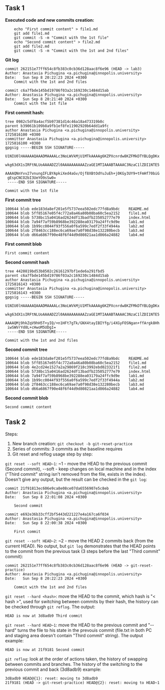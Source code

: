 ## Task 1

**Executed code and new commits creation:**

```
    echo "First commit content" > file1.md
    git add file1.md
    git commit -S -m "Commit with the 1st file"
    echo "Second commit content" > file2.md
    git add file2.md 
    git commit -S -m "Commit with the 1st and 2nd files"
```

**Git log**
```
commit 262151e77ff654c8fb383c0cb36d128aac8f6e96 (HEAD -> lab3)
Author: Anastasia Pichugina <a.pichugina@innopolis.university>
Date:   Sun Sep 8 20:22:23 2024 +0300
    Commit with the 1st and 2nd files

commit c6a7fbde145bd19786f03a2c169230c1484d15ab
Author: Anastasia Pichugina <a.pichugina@innopolis.university>
Date:   Sun Sep 8 20:21:40 2024 +0300
    Commit with the 1st file
```



**First commit hash:**
```
tree 0982c5df8a4acf5b97381d14c46a18a473319b0c
parent b39061b109b8a9fb1ef8fe11902920b64dd1a9fc
author Anastasia Pichugina <a.pichugina@innopolis.university> 1725816100 +0300
committer Anastasia Pichugina <a.pichugina@innopolis.university> 1725816100 +0300
gpgsig -----BEGIN SSH SIGNATURE-----
 U1NIU0lHAAAAAQAAADMAAAALc3NoLWVkMjU1MTkAAAAg6KZPXcnrdw8KZFMkDTYBLQgDKx
 wkg63dX1sIRFtNLUoAAAADZ2l0AAAAAAAAAAZzaGE1MTIAAABTAAAAC3NzaC1lZDI1NTE5
 AAAAQNnYvv27vnungIFLBYApkiXed4aGv/Ojf8XBtOdYuJuEh+j0KGy3UY9+tFmHf70biG
 gEspCNCO2bI3UeYO9sSw0=
 -----END SSH SIGNATURE-----

Commit with the 1st file
```



**First commit tree**
```
100644 blob ede183da8ef201e5f5737eea502edc77fd8a9bdc    README.md
100644 blob 5ff85167e05f4c772a8a46a80b08ba60c5ea2152    file1.md
100644 blob 5738bc15a0416ad2624df13badfb235052777e79    index.html
100644 blob 7a94f7af59b8968be392288ea03179a24ffc9d9e    lab1.md
100644 blob 1b99cc0044f93f556a0f6a599c7edf2f33f4944a    lab2.md
100644 blob 2f8463cc188ec6ca69ae7a0f98d38e132280becb    lab3.md
100644 blob d66a6867f90e48f6f44d9d80821aa1d866a24882    lab4.md
```

**First commit blob**

```First commit content```


**Second commit hash**
```
tree 4420819bd53b8502c26161297bf1ede6a291fbd5
parent c6a7fbde145bd19786f03a2c169230c1484d15ab
author Anastasia Pichugina <a.pichugina@innopolis.university> 1725816143 +0300
committer Anastasia Pichugina <a.pichugina@innopolis.university> 1725816143 +0300
gpgsig -----BEGIN SSH SIGNATURE-----
 U1NIU0lHAAAAAQAAADMAAAALc3NoLWVkMjU1MTkAAAAg6KZPXcnrdw8KZFMkDTYBLQgDKx
 wkg63dX1sIRFtNLUoAAAADZ2l0AAAAAAAAAAZzaGE1MTIAAABTAAAAC3NzaC1lZDI1NTE5
 AAAAQMj9hkZqV9hH5T+yIQ/+n1HFt7gTk/GNX4tayIBIYfg/i4XGyFOSNgan+ffArgk8Hh
 iwSWVrYd8L+cHwoM5UDgI=
 -----END SSH SIGNATURE-----

Commit with the 1st and 2nd files
```

**Second commit tree**
```
100644 blob ede183da8ef201e5f5737eea502edc77fd8a9bdc    README.md
100644 blob 5ff85167e05f4c772a8a46a80b08ba60c5ea2152    file1.md
100644 blob 4e2cd24e1527a2a29869f218c3992ebd023321f1    file2.md
100644 blob 5738bc15a0416ad2624df13badfb235052777e79    index.html
100644 blob 7a94f7af59b8968be392288ea03179a24ffc9d9e    lab1.md
100644 blob 1b99cc0044f93f556a0f6a599c7edf2f33f4944a    lab2.md
100644 blob 2f8463cc188ec6ca69ae7a0f98d38e132280becb    lab3.md
100644 blob d66a6867f90e48f6f44d9d80821aa1d866a24882    lab4.md
```

**Second commit blob**

```
Second commit content
```

## Task 2
Steps:
1. New branch creation: `git checkout -b git-reset-practice`
2. Series of commits: 3 commits as the baseline requires
3. Git reset and reflog usage step by step: 

`git reset --soft HEAD~1`: ~1 - move the HEAD to the previous commit (Second commit), --soft - keep changes on local machine and in the index ("Third commit" string isn't removed from the file, exists in the index). Doesn't give any output, but the result can be checked in the `git log`:
```
commit 21f91813ec606e9ca8e08ce07da6556907e5c8eb
Author: Anastasia Pichugina <a.pichugina@innopolis.university>
Date:   Sun Sep 8 22:01:08 2024 +0300

    Second commit

commit e692e36b33cff2bf5443d221227e4a167ca6f034
Author: Anastasia Pichugina <a.pichugina@innopolis.university>
Date:   Sun Sep 8 22:00:38 2024 +0300

    First commit
```

`git reset --soft HEAD~2`: ~2 - move the HEAD 2 commits back (from the current HEAD). No output, but `git log` demonstrates that the HEAD points to the commit from the previous task (3 steps before the last "Third commit" commit):
```
commit 262151e77ff654c8fb383c0cb36d128aac8f6e96 (HEAD -> git-reset-practice)
Author: Anastasia Pichugina <a.pichugina@innopolis.university>
Date:   Sun Sep 8 20:22:23 2024 +0300

    Commit with the 1st and 2nd files
```

`git reset --hard <hash>`: move the HEAD to the commit, which hash is "< hash >", used for switching between commits by their hash, the history can be checked through `git reflog`. The output:
```
HEAD is now at 3d8adb9 Third commit
```
`git reset --hard HEAD~1`: move the HEAD to the previous commit and "--hard" turns the file to his state in the prevouis commit (file.txt in both PC and staging area doesn't contain "Third commit" string). The output example:
```
HEAD is now at 21f9181 Second commit
```
`git reflog`: look at the order of actions taken, the history of swapping between commits and branches. The history of the switching to the previous commit and back (3d8adb9) example:
```
3d8adb9 HEAD@{1}: reset: moving to 3d8adb9
21f9181 (HEAD -> git-reset-practice) HEAD@{2}: reset: moving to HEAD~1
```
